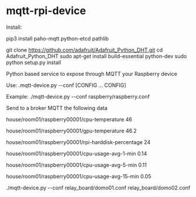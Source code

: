 # mqtt-rpi-device
Install: 

pip3 install paho-mqtt python-etcd pathlib

git clone https://github.com/adafruit/Adafruit_Python_DHT.git
cd Adafruit_Python_DHT
sudo apt-get install build-essential python-dev
sudo python setup.py install

Python based service to expose through MQTT your Raspberry device

Use: 
.mqtt-device.py --conf [CONFIG ... CONFIG]

Example: 
./mqtt-device.py --conf raspberry/raspberry.conf

Send to a broker MQTT the following data

house/room01/raspberry00001/cpu-temperature 46

house/room01/raspberry00001/gpu-temperature 46.2

house/room01/raspberry00001/rpi-harddisk-percentage 24

house/room01/raspberry00001/cpu-usage-avg-1-min 0.14

house/room01/raspberry00001/cpu-usage-avg-5-min 0.11

house/room01/raspberry00001/cpu-usage-avg-15-min 0.05


./mqtt-device.py --conf relay_board/domo01.conf relay_board/domo02.conf


